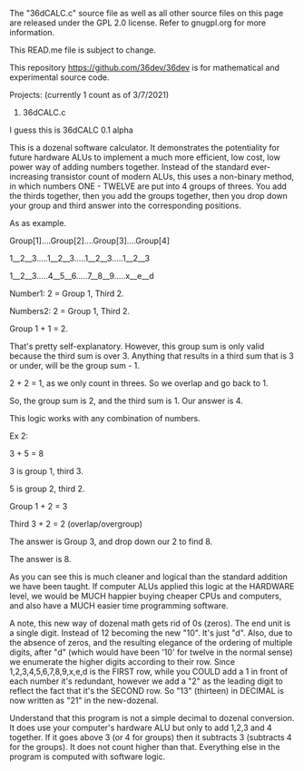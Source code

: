 The "36dCALC.c" source file as well as all other source files on this page are released under the GPL 2.0 license. Refer to gnugpl.org for more information.

This READ.me file is subject to change.

This repository https://github.com/36dev/36dev is for mathematical and experimental source code.

Projects: (currently 1 count as of 3/7/2021)

1) 36dCALC.c

I guess this is 36dCALC 0.1 alpha

This is a dozenal software calculator. It demonstrates the potentiality for future hardware ALUs to implement a much more efficient, low cost, low power way of adding numbers together. Instead of the standard ever-increasing transistor count of modern ALUs, this uses a non-binary method, in which numbers ONE - TWELVE are put into 4 groups of threes. You add the thirds together, then you add the groups together, then you drop down your group and third answer into the corresponding positions. 

As as example.

Group[1]....Group[2]....Group[3]....Group[4]

1__2__3.....1__2__3.....1__2__3.....1__2__3
 
1__2__3.....4__5__6.....7__8__9.....x__e__d

Number1:  2 = Group 1, Third 2.
                 
Numbers2: 2 = Group 1, Third 2.

Group 1 + 1 = 2.

That's pretty self-explanatory. However, this group sum is only valid because the third sum is over 3. Anything that results in a third sum that is 3 or under, will be the group sum - 1.

2 + 2 = 1, as we only count in threes. So we overlap and go back to 1.

So, the group sum is 2, and the third sum is 1.
Our answer is 4.

This logic works with any combination of numbers.

Ex 2:

3 + 5 = 8

3 is group 1, third 3.

5 is group 2, third 2.

Group 1 + 2 = 3

Third 3 + 2 = 2 (overlap/overgroup)

The answer is Group 3, and drop down our 2 to find 8.

The answer is 8.

As you can see this is much cleaner and logical than the standard addition we have been taught. If computer ALUs applied this logic at the HARDWARE level, we would be MUCH happier buying cheaper CPUs and computers, and also have a MUCH easier time programming software.

A note, this new way of dozenal math gets rid of 0s (zeros). The end unit is a single digit. Instead of 12 becoming the new "10". It's just "d". Also, due to the absence of zeros, and the resulting elegance of the ordering of multiple digits, after "d" (which would have been '10'  for twelve in the normal sense) we enumerate the higher digits according to their row. Since 1,2,3,4,5,6,7,8,9,x,e,d is the FIRST row, while you COULD add a 1 in front of each number it's redundant, however we add a "2" as the leading digit to reflect the fact that it's the SECOND row. So "13" (thirteen) in DECIMAL is now written as "21" in the new-dozenal. 

Understand that this program is not a simple decimal to dozenal conversion. It does use your computer's hardware ALU but only to add 1,2,3 and 4 together. If it goes above 3 (or 4 for groups) then it subtracts 3 (subtracts 4 for the groups). It does not count higher than that. Everything else in the program is computed with software logic.
